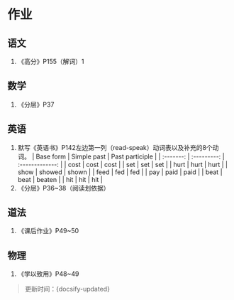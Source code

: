 # 作业
## 语文
1. 《高分》P155（解词）1

## 数学
1. 《分层》P37

## 英语
1. 默写《英语书》P142左边第一列（read-speak）动词表以及补充的8个动词。
    | Base form | Simple past | Past participle |
    | :-------: | :---------: | :-------------: |
    |   cost    |    cost     |      cost       |
    |    set    |     set     |       set       |
    |   hurt    |    hurt     |      hurt       |
    |   show    |   showed    |      shown      |
    |   feed    |     fed     |       fed       |
    |    pay    |    paid     |      paid       |
    |   beat    |    beat     |     beaten      |
    |    hit    |     hit     |       hit       |
2. 《分层》P36~38（阅读划依据）

## 道法
1. 《课后作业》P49~50

## 物理
1. 《学以致用》P48~49

>更新时间：{docsify-updated}